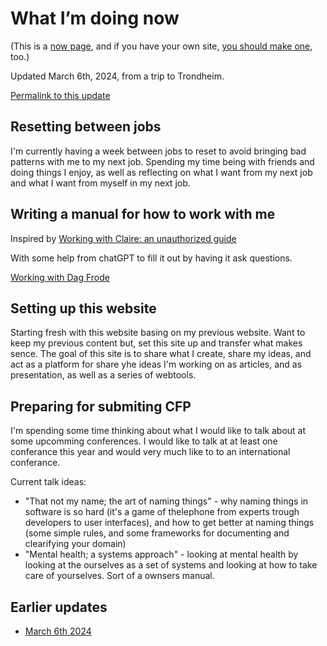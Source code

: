 # What I’m doing now
(This is a [now page](https://nownownow.com/about), and if you have your own site, [you should make one](https://nownownow.com/about), too.)

Updated March 6th, 2024, from a trip to Trondheim.

[Permalink to this update](/now/2024.03.06)

## Resetting between jobs

I'm currently having a week between jobs to reset to avoid bringing bad patterns with me to my next job. Spending my time being with friends and doing things I enjoy, as well as reflecting on what I want from my next job and what I want from myself in my next job.

## Writing a manual for how to work with me

Inspired by [Working with Claire: an unauthorized guide](https://growth.eladgil.com/book/the-role-of-the-ceo/insights-working-with-claire/)

With some help from chatGPT to fill it out by having it ask questions.

[Working with Dag Frode](/work/manual)

## Setting up this website

Starting fresh with this website basing on my previous website. Want to keep my previous content but, set this site up and transfer what makes sence. The goal of this site is to share what I create, share my ideas, and act as a platform for share yhe ideas I'm working on as articles, and as presentation, as well as a series of webtools.


## Preparing for submiting CFP

I'm spending some time thinking about what I would like to talk about at some upcomming conferences. I would like to talk at at least one conferance this year and would very much like to to an international conferance.

Current talk ideas:
- "That not my name; the art of naming things" - why naming things in software is so hard (it's a game of thelephone from experts trough developers to user interfaces), and how to get better at naming things (some simple rules, and some frameworks for documenting and clearifying your domain)
- "Mental health; a systems approach" - looking at mental health by looking at the ourselves as a set of systems and looking at how to take care of yourselves. Sort of a ownsers manual.

## Earlier updates
- [March 6th 2024](/now/2024.03.06)